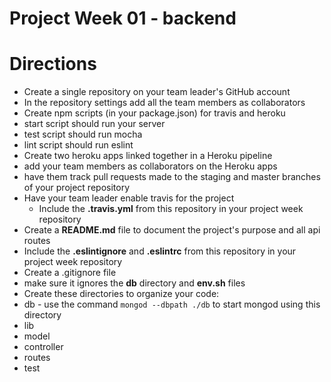 Project Week 01 - backend
=======

# Directions
* Create a single repository on your team leader's GitHub account
 * In the repository settings add all the team members as collaborators
* Create npm scripts (in your package.json) for travis and heroku
 * start script should run your server
 * test script should run mocha
 * lint script should run eslint
* Create two heroku apps linked together in a Heroku pipeline
 * add your team members as collaborators on the Heroku apps
 * have them track pull requests made to the staging and master branches of your project repository
* Have your team leader enable travis for the project
  * Include the **.travis.yml** from this repository in your project week repository
* Create a **README.md** file to document the project's purpose and all api routes
* Include the **.eslintignore** and **.eslintrc** from this repository in your project week repository
* Create a .gitignore file
 * make sure it ignores the **db** directory and **env.sh** files
* Create these directories to organize your code: 
 * db - use the command `mongod --dbpath ./db` to start mongod using this directory
 * lib
 * model
 * controller
 * routes
 * test

